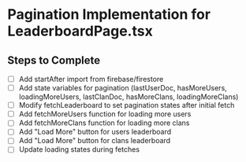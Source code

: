 # Pagination Implementation for LeaderboardPage.tsx

## Steps to Complete
- [ ] Add startAfter import from firebase/firestore
- [ ] Add state variables for pagination (lastUserDoc, hasMoreUsers, loadingMoreUsers, lastClanDoc, hasMoreClans, loadingMoreClans)
- [ ] Modify fetchLeaderboard to set pagination states after initial fetch
- [ ] Add fetchMoreUsers function for loading more users
- [ ] Add fetchMoreClans function for loading more clans
- [ ] Add "Load More" button for users leaderboard
- [ ] Add "Load More" button for clans leaderboard
- [ ] Update loading states during fetches
